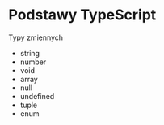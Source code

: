 # Podstawy TypeScript

Typy zmiennych

  - string
  - number
  - void
  - array
  - null
  - undefined
  - tuple
  - enum
